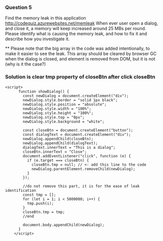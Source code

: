 ### Question 5

Find the memory leak in this application http://codequiz.azurewebsites.net/memleak
When ever user open a dialog, and close it, a memory will keep increased around 25 MBs per round. Please identify what is causing the memory leak, and how to fix it and describe how you investigate it.

\*\* Please note that the big array in the code was added intentionally, to make it easier to see the leak.
This array should be cleared by browser GC when the dialog is closed, and element is removed from DOM, but it is not (why is it the case?)

### Solution is clear tmp property of closeBtn after click closeBtn

```
<script>
      function showDialog() {
        const newDialog = document.createElement("div");
        newDialog.style.border = "solid 1px black";
        newDialog.style.position = "absolute";
        newDialog.style.width = "100%";
        newDialog.style.height = "100%";
        newDialog.style.top = "0px";
        newDialog.style.background = "white";

        const closeBtn = document.createElement("button");
        const dialogText = document.createElement("div");
        newDialog.appendChild(closeBtn);
        newDialog.appendChild(dialogText);
        dialogText.innerText = "This is a dialog";
        closeBtn.innerText = "Close";
        document.addEventListener("click", function (e) {
          if (e.target === closeBtn) {
            closeBtn.tmp = null; // <- add this line to the code
            newDialog.parentElement.removeChild(newDialog);
          }
        });

        //do not remove this part, it is for the ease of leak identification
        const tmp = [];
        for (let i = 1; i < 5000000; i++) {
          tmp.push(i);
        }
        closeBtn.tmp = tmp;
        //end

        document.body.appendChild(newDialog);
      }
    </script>
```
